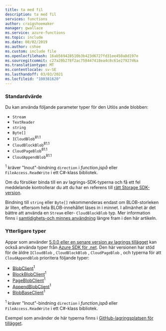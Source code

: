 ```yaml
---
title: ta med fil
description: ta med fil
services: functions
author: craigshoemaker
manager: gwallace
ms.service: azure-functions
ms.topic: include
ms.date: 08/02/2019
ms.author: cshoe
ms.custom: include file
ms.openlocfilehash: 16ab569428510b3b423d6727fd31ee450a8d197e
ms.sourcegitcommit: c27a20b278f2ac758447418ea4c8c61e27927d6a
ms.translationtype: MT
ms.contentlocale: sv-SE
ms.lasthandoff: 03/03/2021
ms.locfileid: "100381620"
---
```

### <a name="default"></a>Standardvärde

Du kan använda följande parameter typer för den Utlös ande blobben:

* `Stream`
* `TextReader`
* `string`
* `Byte[]`
* `ICloudBlob`<sup>81.1</sup>
* `CloudBlockBlob`<sup>81.1</sup>
* `CloudPageBlob`<sup>81.1</sup>
* `CloudAppendBlob`<sup>81.1</sup>

<sup>1</sup> kräver "Inout"-bindning `direction` i *function.jspå* eller `FileAccess.ReadWrite` i ett C#-klass bibliotek.

Om du försöker binda till en av lagrings-SDK-typerna och få ett fel meddelande kontrollerar du att du har en referens till [rätt Storage SDK-version](../articles/azure-functions/functions-bindings-storage-blob.md#azure-storage-sdk-version-in-functions-1x).

Bindning till `string` eller `Byte[]` rekommenderas endast om BLOB-storleken är liten, eftersom hela BLOB-innehållet läses in i minnet. I allmänhet är det bättre att använda en `Stream` eller- `CloudBlockBlob` typ. Mer information finns i [samtidighets-och minnes användning](../articles/azure-functions/functions-bindings-storage-blob-trigger.md#concurrency-and-memory-usage) längre fram i den här artikeln.

### <a name="additional-types"></a>Ytterligare typer

Appar som använder [5.0.0 eller en senare version av lagrings tillägget](../articles/azure-functions/functions-bindings-storage-blob.md#storage-extension-5x-and-higher) kan också använda typer från [Azure SDK för .net](/dotnet/api/overview/azure/storage.blobs-readme). Den här versionen har stöd för de äldre `ICloudBlob` , `CloudBlockBlob` , `CloudPageBlob` , och typerna för att `CloudAppendBlob` prioritera följande typer:

- [BlobClient](/dotnet/api/azure.storage.blobs.blobclient)<sup>1</sup>
- [BlockBlobClient](/dotnet/api/azure.storage.blobs.specialized.blockblobclient)<sup>1</sup>
- [PageBlobClient](/dotnet/api/azure.storage.blobs.specialized.pageblobclient)<sup>1</sup>
- [AppendBlobClient](/dotnet/api/azure.storage.blobs.specialized.appendblobclient)<sup>1</sup>
- [BlobBaseClient](/dotnet/api/azure.storage.blobs.specialized.blobbaseclient)<sup>1</sup>

<sup>1</sup> kräver "Inout"-bindning `direction` i *function.jspå* eller `FileAccess.ReadWrite` i ett C#-klass bibliotek.

Exempel som använder de här typerna finns i [GitHub-lagringsplatsen för tillägget](https://github.com/Azure/azure-sdk-for-net/tree/master/sdk/storage/Microsoft.Azure.WebJobs.Extensions.Storage.Blobs#examples).
